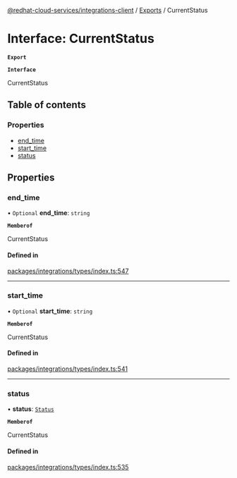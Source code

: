 [@redhat-cloud-services/integrations-client](../README.md) / [Exports](../modules.md) / CurrentStatus

# Interface: CurrentStatus

**`Export`**

**`Interface`**

CurrentStatus

## Table of contents

### Properties

- [end\_time](CurrentStatus.md#end_time)
- [start\_time](CurrentStatus.md#start_time)
- [status](CurrentStatus.md#status)

## Properties

### end\_time

• `Optional` **end\_time**: `string`

**`Memberof`**

CurrentStatus

#### Defined in

[packages/integrations/types/index.ts:547](https://github.com/RedHatInsights/javascript-clients/blob/master/packages/integrations/types/index.ts#L547)

___

### start\_time

• `Optional` **start\_time**: `string`

**`Memberof`**

CurrentStatus

#### Defined in

[packages/integrations/types/index.ts:541](https://github.com/RedHatInsights/javascript-clients/blob/master/packages/integrations/types/index.ts#L541)

___

### status

• **status**: [`Status`](../enums/Status.md)

**`Memberof`**

CurrentStatus

#### Defined in

[packages/integrations/types/index.ts:535](https://github.com/RedHatInsights/javascript-clients/blob/master/packages/integrations/types/index.ts#L535)
